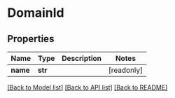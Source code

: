 # DomainId


## Properties
Name | Type | Description | Notes
------------ | ------------- | ------------- | -------------
**name** | **str** |  | [readonly] 

[[Back to Model list]](../README.md#documentation-for-models) [[Back to API list]](../README.md#documentation-for-api-endpoints) [[Back to README]](../README.md)



